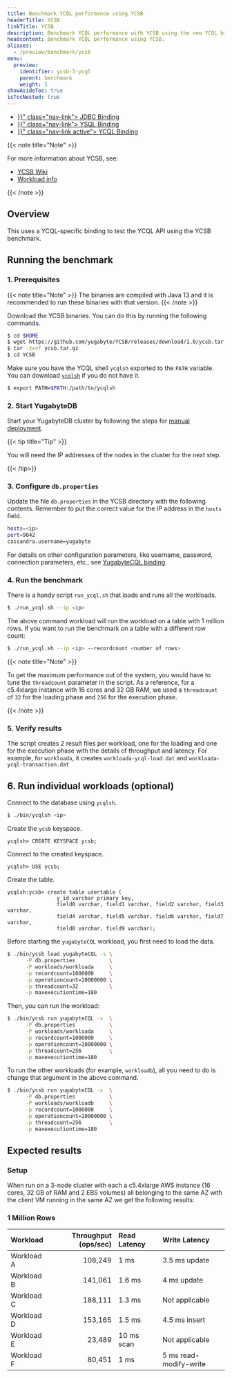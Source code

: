 ```yaml
---
title: Benchmark YCQL performance using YCSB
headerTitle: YCSB
linkTitle: YCSB
description: Benchmark YCQL performance with YCSB using the new YCQL binding.
headcontent: Benchmark YCQL performance using YCSB.
aliases:
  - /preview/benchmark/ycsb
menu:
  preview:
    identifier: ycsb-3-ycql
    parent: benchmark
    weight: 5
showAsideToc: true
isTocNested: true
---
```


<ul class="nav nav-tabs-alt nav-tabs-yb">

  <li >
    <a href="{{< relref "./ycsb-jdbc.md" >}}" class="nav-link">
      <i class="icon-postgres" aria-hidden="true"></i>
      JDBC Binding
    </a>
  </li>

  <li >
    <a href="{{< relref "./ycsb-ysql.md" >}}" class="nav-link">
      <i class="icon-postgres" aria-hidden="true"></i>
      YSQL Binding
    </a>
  </li>

  <li >
    <a href="{{< relref "./ycsb-ycql.md" >}}" class="nav-link active">
      <i class="icon-cassandra" aria-hidden="true"></i>
      YCQL Binding
    </a>
  </li>

</ul>

{{< note title="Note" >}}

For more information about YCSB, see:

* [YCSB Wiki](https://github.com/brianfrankcooper/YCSB/wiki)
* [Workload info](https://github.com/brianfrankcooper/YCSB/wiki/Core-Workloads)

{{< /note >}}

## Overview

This uses a YCQL-specific binding to test the YCQL API using the YCSB benchmark.

## Running the benchmark

### 1. Prerequisites

{{< note title="Note" >}}
The binaries are compiled with Java 13 and it is recommended to run these binaries with that version.
{{< /note >}}

Download the YCSB binaries. You can do this by running the following commands.

```sh
$ cd $HOME
$ wget https://github.com/yugabyte/YCSB/releases/download/1.0/ycsb.tar.gz
$ tar -zxvf ycsb.tar.gz
$ cd YCSB
```

Make sure you have the YCQL shell `ycqlsh` exported to the `PATH` variable. You can download [`ycqlsh`](https://download.yugabyte.com/) if you do not have it.

```sh
$ export PATH=$PATH:/path/to/ycqlsh
```

### 2. Start YugabyteDB

Start your YugabyteDB cluster by following the steps for [manual deployment](../../deploy/manual-deployment/).

{{< tip title="Tip" >}}

You will need the IP addresses of the nodes in the cluster for the next step.

{{< /tip>}}

### 3. Configure `db.properties`

Update the file `db.properties` in the YCSB directory with the following contents. Remember to put the correct value for the IP address in the `hosts` field.

```sh
hosts=<ip>
port=9042
cassandra.username=yugabyte
```

For details on other configuration parameters, like username, password, connection parameters, etc., see [YugabyteCQL binding](https://github.com/yugabyte/YCSB/tree/master/yugabyteCQL).

### 4. Run the benchmark

There is a handy script `run_ycql.sh` that loads and runs all the workloads.

```sh
$ ./run_ycql.sh --ip <ip>
```

The above command workload will run the workload on a table with 1 million rows. If you want to run the benchmark on a table with a different row count:

```sh
$ ./run_ycql.sh --ip <ip> --recordcount <number of rows>
```

{{< note title="Note" >}}

To get the maximum performance out of the system, you would have to tune the `threadcount` parameter in the script. As a reference, for a c5.4xlarge instance with 16 cores and 32 GB RAM, we used a `threadcount` of `32` for the loading phase and `256` for the execution phase.

{{< /note >}}

### 5. Verify results

The script creates 2 result files per workload, one for the loading and one for the execution phase with the details of throughput and latency.
For example, for `workloada`, it creates `workloada-ycql-load.dat` and `workloada-ycql-transaction.dat`

## 6. Run individual workloads (optional)

Connect to the database using `ycqlsh`.

```sh
$ ./bin/ycqlsh <ip>
```

Create the `ycsb` keyspace.

```postgres
ycqlsh> CREATE KEYSPACE ycsb;
```

Connect to the created keyspace.

```postgres
ycqlsh> USE ycsb;
```

Create the table.

```postgres
ycqlsh:ycsb> create table usertable (
                y_id varchar primary key,
                field0 varchar, field1 varchar, field2 varchar, field3 varchar,
                field4 varchar, field5 varchar, field6 varchar, field7 varchar,
                field8 varchar, field9 varchar);
```

Before starting the `yugabyteCQL` workload, you first need to load the data.

```sh
$ ./bin/ycsb load yugabyteCQL -s \
      -P db.properties           \
      -P workloads/workloada     \
      -p recordcount=1000000     \
      -p operationcount=10000000 \
      -p threadcount=32          \
      -p maxexecutiontime=180
```

Then, you can run the workload:

```sh
$ ./bin/ycsb run yugabyteCQL -s  \
      -P db.properties           \
      -P workloads/workloada     \
      -p recordcount=1000000     \
      -p operationcount=10000000 \
      -p threadcount=256         \
      -p maxexecutiontime=180
```

To run the other workloads (for example, `workloadb`), all you need to do is change that argument in the above command.

```sh
$ ./bin/ycsb run yugabyteCQL -s  \
      -P db.properties           \
      -P workloads/workloadb     \
      -p recordcount=1000000     \
      -p operationcount=10000000 \
      -p threadcount=256         \
      -p maxexecutiontime=180
```

## Expected results

### Setup

When run on a 3-node cluster with each a c5.4xlarge AWS instance (16 cores, 32 GB of RAM and 2 EBS volumes) all belonging to the same AZ with the client VM running in the same AZ we get the following results:

### 1 Million Rows

| Workload | Throughput (ops/sec) | Read Latency | Write Latency |
| :------- | -------------------: | :----------- | :------------ |
| Workload A | 108,249 | 1 ms | 3.5 ms update |
| Workload B | 141,061 | 1.6 ms | 4 ms update |
| Workload C | 188,111 | 1.3 ms | Not applicable |
| Workload D | 153,165 | 1.5 ms | 4.5 ms insert |
| Workload E | 23,489 | 10 ms scan | Not applicable |
| Workload F | 80,451 | 1 ms | 5 ms read-modify-write |

